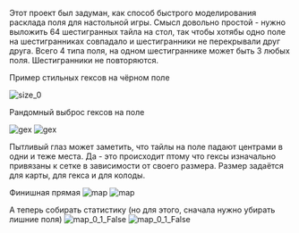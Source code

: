 Этот проект был задуман, как способ быстрого моделирования расклада поля для настольной игры.
Смысл довольно простой - нужно выложить 64 шестигранных тайла на стол, так чтобы хотябы одно поле на шестигранниках совпадало и шестигранники не перекрывали друг друга.
Всего 4 типа поля, на одном шестиграннике может быть 3 любых поля. Шестигранники не повторяются.

Пример стильных гексов на чёрном поле

![size_0](https://github.com/iisakov/BoardGame/assets/59264679/1f041bea-973f-44a7-a90a-a5303a6e004b) 

Рандомный выброс гексов на поле

![gex](https://github.com/iisakov/BoardGame/assets/59264679/01fafe7b-6ff8-438d-8a76-fa14973988c8)
![gex](https://github.com/iisakov/BoardGame/assets/59264679/6029482e-bafb-4ee7-bf44-6a6eae5c8ecd)


Пытливый глаз может заметить, что тайлы на поле падают центрами в одни и теже места. Да - это происходит птому что гексы изначально привязаны к сетке в зависимости от своего размера. Размер задаётся для карты, для гекса и для колоды.


Финишная прямая
![map](https://github.com/iisakov/BoardGame/assets/59264679/2fa3c4f3-529d-4004-9d29-98ed46d11cfc)
![map](https://github.com/iisakov/BoardGame/assets/59264679/1843f6bb-34c1-4cc1-b71c-b21eeb3c6660)


А теперь собирать статистику (но для этого, сначала нужно убирать лишние поля)
![map_0_1_False](https://github.com/iisakov/BoardGame/assets/59264679/af2d9095-336e-4382-816d-0d6559165149)
![map_0_1_False](https://github.com/iisakov/BoardGame/assets/59264679/caba162a-682f-4b02-b42c-367dc17e3f76)
